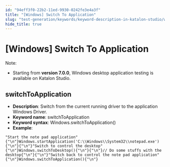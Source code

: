 ```yaml
---
id: "94eff3f0-22b2-11ed-9930-0242fe3e4a3f"
title: "[Windows] Switch To Application"
slug: "test-generation/keywords/keyword-description-in-katalon-studio/windows-keywords/windows-switch-to-application"
hide_title: true
---
```


# <a id="id_0" class="anchor_top_offset"/><a id="ariaid-title1" class="anchor_top_offset"/>[Windows] Switch To Application

                        
<div xmlns="http://www.w3.org/1999/xhtml" className="note note note_note" id="id_0__id"><span className="note__title">Note:</span> 
  <ul className="ul"><li className="li">
      <p className="p">Starting from <strong className="ph b">version 7.0.0</strong>, Windows desktop application testing is available on Katalon Studio.</p>
    </li></ul>
</div>
        

## <a id="id_0__id_1" class="anchor_top_offset"/>switchToApplication

                        
<ul xmlns="http://www.w3.org/1999/xhtml" className="ul"><li className="li"> <strong className="ph b">Description</strong>: Switch from the current running driver to the application Windows Driver.</li><li className="li"> <strong className="ph b">Keyword name</strong>: switchToApplication</li><li className="li"> <strong className="ph b">Keyword syntax</strong>: Windows.switchToApplication()</li><li className="li"> <strong className="ph b">Example</strong>:</li></ul> 
            
<pre xmlns="http://www.w3.org/1999/xhtml" className="pre codeblock"><code>"Start the note pad application"{"\n"}Windows.startApplication('C:\\Windows\\System32\\notepad.exe'){"\n"}{"\n"}"Switch to control the desktop"{"\n"}Windows.switchToDesktop(){"\n"}{"\n"}// Do some stuffs with the desktop{"\n"}{"\n"}"Switch back to control the note pad application"{"\n"}Windows.switchToApplication(){"\n"}</code></pre> 
        
